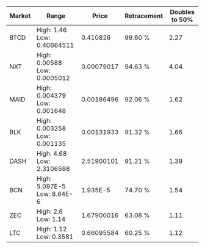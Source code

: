 | Market | Range | Price| Retracement | Doubles to 50% |
| --- | --- | --- | --- | --- |
| BTCD | High: 1.46<br />Low: 0.40664511 | 0.410826 | 99.60 % | 2.27 |
| NXT | High: 0.00588<br />Low: 0.0005012 | 0.00079017 | 94.63 % | 4.04 |
| MAID | High: 0.004379<br />Low: 0.001648 | 0.00186496 | 92.06 % | 1.62 |
| BLK | High: 0.003258<br />Low: 0.001135 | 0.00131933 | 91.32 % | 1.66 |
| DASH | High: 4.68<br />Low: 2.3106598 | 2.51900101 | 91.21 % | 1.39 |
| BCN | High: 5.097E-5<br />Low: 8.64E-6 | 1.935E-5 | 74.70 % | 1.54 |
| ZEC | High: 2.6<br />Low: 1.14 | 1.67900016 | 63.08 % | 1.11 |
| LTC | High: 1.12<br />Low: 0.3581 | 0.66095584 | 60.25 % | 1.12 |
